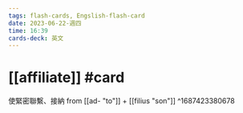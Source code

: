 ```yaml
---
tags: flash-cards, Engslish-flash-card
date: 2023-06-22-週四
time: 16:39
cards-deck: 英文
---
```


# [[affiliate]] #card 
使緊密聯繫、接納
from [[ad- "to"]] + [[filius "son"]]
^1687423380678
